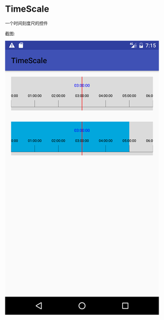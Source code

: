 
# TimeScale
一个时间刻度尺的控件

截图:

![](https://github.com/absolve/TimeScale/blob/master/device-2016-10-16-151642.png)  
